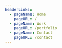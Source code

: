 ```yaml
---
headerLinks:
  - pageName: Home
    pageURL: /
  - pageName: Work
    pageURL: /portfolio
  - pageName: Contact
    pageURL: /contact
---
```


